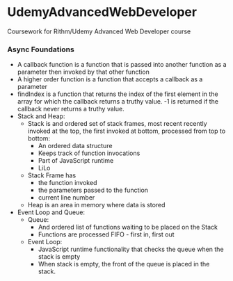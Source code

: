 # UdemyAdvancedWebDeveloper
Coursework for Rithm/Udemy Advanced Web Developer course

### Async Foundations
  * A callback function is a function that is passed into another function as a parameter then invoked by that other function
  * A higher order function is a function that accepts a callback as a parameter
  * findIndex is a function that returns the index of the first element in the array for which the callback returns a truthy value. -1 is returned if the callback never returns a truthy value.
  * Stack and Heap:
      * Stack is and ordered set of stack frames, most recent recently invoked at the top, the first invoked at bottom, processed from top to bottom:
          * An ordered data structure
          * Keeps track of function invocations
          * Part of JavaScript runtime
          * LiLo
      * Stack Frame has
          * the function invoked
          * the parameters passed to the function
          * current line number
      * Heap is an area in memory where data is stored
  * Event Loop and Queue:
      * Queue:
          * And ordered list of functions waiting to be placed on the Stack
          * Functions are processed FIFO - first in, first out
      * Event Loop:
          * JavaScript runtime functionality that checks the queue when the stack is empty
          * When stack is empty, the front of the queue is placed in the stack.      
